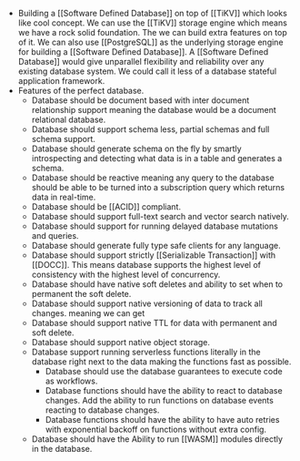 - Building a [[Software Defined Database]] on top of [[TiKV]] which looks like cool concept. We can use the [[TiKV]] storage engine which means we have a rock solid foundation. The we can build extra features on top of it. We can also use [[PostgreSQL]] as the underlying storage engine for building a [[Software Defined Database]]. A [[Software Defined Database]] would give unparallel flexibility and reliability over any existing database system. We could call it less of a database stateful application framework.
- Features of the perfect database.
	- Database should be document based with inter document relationship support meaning the database would be a document relational database.
	- Database should support schema less, partial schemas and full schema support.
	- Database should generate schema on the fly by smartly introspecting and detecting what data is in a table and generates a schema.
	- Database should be reactive meaning any query to the database should be able to be turned into a subscription query which returns data in real-time.
	- Database should be [[ACID]] compliant.
	- Database should support full-text search and vector search natively.
	- Database should support for running delayed database mutations and queries.
	- Database should generate fully type safe clients for any language.
	- Database should support strictly [[Serializable Transaction]] with [[DOCC]]. This means database supports the highest level of consistency with the highest level of concurrency.
	- Database should have native soft deletes and ability to set when to permanent the soft delete.
	- Database should support native versioning of data to track all changes. meaning we can get
	- Database should support native TTL for data with permanent and soft delete.
	- Database should support native object storage.
	- Database support running serverless functions literally in the database right next to the data making the functions fast as possible.
		- Database should use the database guarantees to execute code as workflows.
		- Database functions should have the ability to react to database changes. Add the ability to run functions on database events reacting to database changes.
		- Database functions should have the ability to have auto retries with exponential backoff on functions without extra config.
	- Database should have the Ability to run [[WASM]] modules directly in the database.